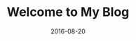 ---
layout: post
title: "Welcome to My Blog"
date: 2016-08-20
comments: true
categories: 
tags: [Welcome]
keywords: welcome 
description: Welcome to My Blog !
---